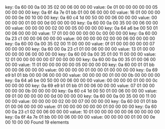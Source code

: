 key: 0a 60 00 0a 00 35 02 00  06 00 00 00  value: 0e 01 00 00 00 00 00 05  00 00 00 00
key: 0a 6f 4a 7e 01 bb 01 00  06 00 00 00  value: 16 01 00 00 00 00 00 0e  00 10 00 00
key: 0a 60 c4 1d 00 50 00 00  06 00 00 00  value: 00 00 00 00 01 00 00 0d  00 00 00 00
key: 0a 60 00 0a 00 35 00 00  06 00 00 00  value: 00 00 00 00 02 00 00 05  00 00 00 00
key: 0a 64 a6 be 00 50 01 00  06 00 00 00  value: 17 01 00 00 00 00 00 0c  00 00 00 00
key: 0a 60 00 0a 23 c1 00 00  06 00 00 00  value: 00 00 00 00 02 00 00 06  00 00 00 00
key: 0a 60 00 0a 00 35 02 00  11 00 00 00  value: 0f 01 00 00 00 00 00 07  00 00 00 00
key: 0a 60 00 0a 23 c1 01 00  06 00 00 00  value: 13 01 00 00 00 00 00 06  00 00 00 00
key: 0a 60 00 0a 00 35 01 00  11 00 00 00  value: 12 01 00 00 00 00 00 07  00 00 00 00
key: 0a 60 00 0a 00 35 01 00  06 00 00 00  value: 11 01 00 00 00 00 00 05  00 00 00 00
key: 0a 60 00 01 01 bb 00 00  06 00 00 00  value: 00 00 00 00 01 00 00 01  00 00 00 00
key: 0a 69 e9 b1 01 bb 00 00  06 00 00 00  value: 00 00 00 00 01 00 00 0b  00 00 00 00
key: 0a 64 a6 be 00 50 00 00  06 00 00 00  value: 00 00 00 00 01 00 00 0c  00 00 00 00
key: 0a 69 e9 b1 01 bb 01 00  06 00 00 00  value: 07 01 00 00 00 00 00 0b  00 00 00 00
key: 0a 60 c4 1d 00 50 01 00  06 00 00 00  value: 09 01 00 00 00 00 00 0d  00 00 00 00
key: 0a 60 00 0a 00 35 00 00  11 00 00 00  value: 00 00 00 00 02 00 00 07  00 00 00 00
key: 0a 60 00 01 01 bb 01 00  06 00 00 00  value: 01 00 00 00 00 00 00 01  00 00 00 00
key: 0a 60 00 0a 23 c1 02 00  06 00 00 00  value: 10 01 00 00 00 00 00 06  00 00 00 00
key: 0a 6f 4a 7e 01 bb 00 00  06 00 00 00  value: 00 00 00 00 01 00 00 0e  00 10 00 00
Found 19 elements
